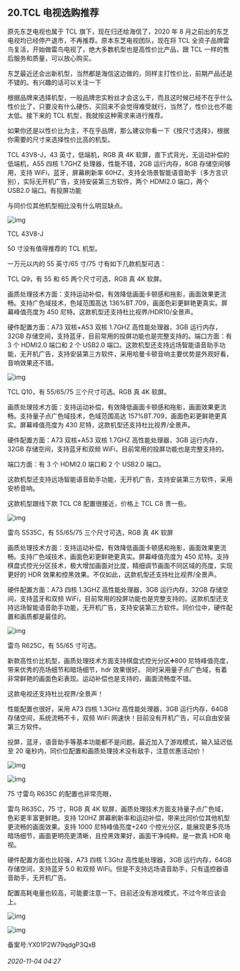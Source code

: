 ## 20.TCL 电视选购推荐
原先东芝电视也属于 TCL 旗下，现在归还给海信了，2020 年 8 月之前出的东芝电视均已经停产退市，不再推荐。原本东芝电视团队，现在将 TCL 全资子品牌雷鸟复活，开始做雷鸟电视了，绝大多数机型也是高性价比产品，跟 TCL 一样的售后服务和质量，可以放心购买。


东芝最近还会出新机型，当然都是海信这边做的，同样主打性价比，前期产品还是不错的。有兴趣的话可以关注一下


根据品牌来选择机型，一般品牌忠实粉丝才会这么干，而且这时候已经不在乎什么性价比了，只要没有什么硬伤，买回来不会觉得难受就行，当然了，性价比也不能太低。接下来的 TCL 机型，我就按这种需求来进行推荐。


如果你还是以性价比为主，不在乎品牌，那么建议你看一下《按尺寸选择》，根据你需要的尺寸来选择性价比高的机型。


TCL 43V8-J，43 英寸，低端机，RGB 真 4K 软屏，直下式背光，无运动补偿的低端机，A55 四核 1.7GHZ 处理器，性能不错，2GB 运行内存，8GB 存储空间够用，支持 WiFi，蓝牙，屏幕刷新率 60HZ，支持全场景智能语音助手（多方言识别），实际无开机广告，支持安装第三方软件，两个 HDMI2.0 端口，两个 USB2.0 端口。有投屏功能


与同价位其他机型相比没有什么明显缺点。


![img](https://pic2.zhimg.com/v2-0da5dfd604e386ea8e0744ec602c0965.webp)

TCL 43V8-J


50 寸没有值得推荐的 TCL 机型。


一万元以内的 55 英寸/65 寸/75 寸有如下几款机型可选：


TCL Q9，有 55 和 65 两个尺寸可选，RGB 真 4K 软屏。


画质处理技术方面：支持运动补偿，有效降低画面卡顿感和拖影，画面效果更流畅。支持广色域技术，色域范围高达 136%BT.709，画面色彩更鲜艳更真实。屏幕峰值亮度为 450 尼特。这款机型还支持杜比视界/HDR10/全景声。


硬件配置方面：A73 双核+A53 双核 1.7GHZ 高性能处理器，3GB 运行内存，32GB 存储空间，支持蓝牙，目前常用的投屏功能也是完整支持的。端口方面：有 3 个 HDMI2.0 端口和 2 个 USB2.0 端口。这款机型还支持远场智能语音助手功能，无开机广告，支持安装第三方软件，采用哈曼卡顿音响主要优势是外观好看，音响效果还不错。


![img](https://pic4.zhimg.com/v2-6a8e2580d3438792e653ce3b08744a1e.webp)

TCL Q10，有 55/65/75 三个尺寸可选。RGB 真 4K 软屏。


画质处理技术方面：支持运动补偿，有效降低画面卡顿感和拖影，画面效果更流畅。支持量子点广色域技术，色域范围高达 157%BT.709，画面色彩更鲜艳更真实。屏幕峰值亮度为 430 尼特，这款机型还支持杜比视界/全景声。


硬件配置方面：A73 双核+A53 双核 1.7GHZ 高性能处理器，3GB 运行内存，32GB 存储空间，支持蓝牙和双频 WiFi，目前常用的投屏功能也是完整支持的。


端口方面：有 3 个 HDMI2.0 端口和 2 个 USB2.0 端口。


这款机型还支持远场智能语音助手功能，无开机广告，支持安装第三方软件，采用安桥音响。


这款机型跟线下款 TCL C8 配置很接近，价格上 TCL C8 贵一些。


![img](https://pic3.zhimg.com/v2-7d5c7bd54255fcb6a3eb073864e70acb.webp)

雷鸟 S535C，有 55/65/75 三个尺寸可选，RGB 真 4K 软屏


画质处理技术方面：支持运动补偿，有效降低画面卡顿感和拖影，画面效果更流畅。支持广色域技术，画面色彩更鲜艳更真实。屏幕峰值亮度为 450 尼特。支持棋盘式控光分区技术，极大增加画面对比度，精细调节画面不同区域的亮度，实现更好的 HDR 效果和控黑效果。不仅如此，这款机型还支持杜比视界/全景声。


硬件配置方面：A73 四核 1.3GHZ 高性能处理器，3GB 运行内存，32GB 存储空间，支持蓝牙和双频 WiFi，目前常用的投屏功能也是完整支持的。这款机型还支持远场智能语音助手功能，无开机广告，支持安装第三方软件。同价位中，硬件配置和画质都是最佳的。


![img](https://pic3.zhimg.com/v2-3bde53a3caea77f11b7ae27e7d460fe6.webp)

雷鸟 R625C，有 55/65 寸可选。


新款高性价比机型，画质处理技术方面支持棋盘式控光分区➕800 尼特峰值亮度，带来优秀的亮场细节和暗场细节，hdr 效果很好。 同时采用量子点广色域，有着非常鲜艳的画面色彩表现。运动补偿也是支持的，画面流畅度不错。 


这款电视还支持杜比视界/全景声！ 


性能配置也很好，采用 A73 四核 1.3GHz 高性能处理器，3GB 运行内存，64GB 存储空间，系统流畅不卡，双频 WiFi 网速快！目前没有开机广告，可以自由安装第三方软件。 


投屏，蓝牙，语音助手等基本功能都不是问题。最近加入了游戏模式，输入延迟低至 20 毫秒内，同价位配置和画质处理技术没有敌手，注意优惠活动价！


![img](https://pic3.zhimg.com/v2-0ba5f7509a7a8fdee75d929eca9a1359.webp)

![img](https://pic4.zhimg.com/v2-e4b510a03d7384a46ff8e1be0693ec3e.webp)

75 寸雷鸟 R635C 的配置也非常亮眼，


雷鸟 R635C，75 寸，RGB 真 4K 软屏，画质处理技术方面支持量子点广色域，色彩更丰富更鲜艳。支持 120HZ 屏幕刷新率和运动补偿，带来比同价位其他机型更流畅的画面效果。支持 1000 尼特峰值亮度+240 个控光分区，能展现更多亮场暗场细节，画面更明亮更清晰，且控黑效果好，画面干净纯粹。是一款真 HDR 电视。


硬件配置方面也比较强，A73 四核 1.3Ghz 高性能处理器，3GB 运行内存，64GB 存储空间，支持蓝牙 5.0 和双频 WiFi。但是不支持远场语音助手，只有遥控器语音助手，无开机广告。


配置高耗电量也较高，可能要注意一下。目前还没有游戏模式，不过今年应该会上。


![img](https://pic4.zhimg.com/v2-280305cedd278a20339ad0905d6b1535.webp)

![img](https://pic3.zhimg.com/v2-d2c7e044410fca8af0a502f4dc7558a5.webp)

  



备案号:YX01P2W79qdgP3QxB


###### 2020-11-04 04:27
